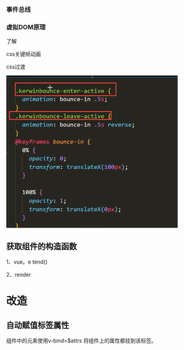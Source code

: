 ### 事件总线

### 虚拟DOM原理





了解

css关键帧动画

css过渡

![image-20200726025305945](asserts/vue%20TODO/image-20200726025305945.png)



## 获取组件的构造函数

1、vue。e tend()

2、render





# 改造

## 自动赋值标签属性

组件中的元素使用v-bind=$attrs 将组件上的属性都挂到该标签。